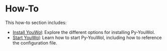 # How-To

This how-to section includes:

- [Install YouWol](@nav/how-to/install-youwol): Explore the different options for installing Py-YouWol.
- [Start YouWol](@nav/how-to/start-youwol): Learn how to start Py-YouWol, including how to reference the configuration file.
